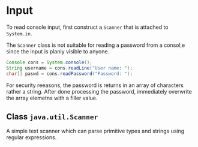 # Input

To read console input, first construct a `Scanner` that is attached to `System.in`.

The `Scanner` class is not suitable for reading a password from a consol,e since the input is planly visible to anyone.

```java
Console cons = System.console();
String username = cons.readLine("User name: ");
char[] paswd = cons.readPassword("Password: ");
```

For security reeasons, the password is returns in an array of characters rather a string. After done processing the password, immediately overwrite the array elemetns with a filler value.

## Class `java.util.Scanner`

A simple text scanner which can parse primitive types and strings using regular expressions.



